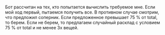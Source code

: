Бот рассчитан на тех, кто попытается вычислить требуемое мне.
Если мой ход первый, пытаемся получить все.
В противном случае смотрим, что предложил соперник. Если предложенное превышает 75 % от total, то берем.
Если не берем, то предлагаем случайный расклад с условием 75 % от total и не менее 3х вещей.